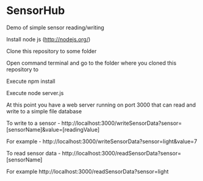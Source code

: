 SensorHub
=========

Demo of simple sensor reading/writing

Install node js (http://nodejs.org/)

Clone this repository to some folder

Open command terminal and go to the folder where you cloned this repository to

Execute npm install

Execute node server.js


At this point you have a web server running on port 3000 that can read and write to a simple file database


To write to a sensor - http://localhost:3000/writeSensorData?sensor=[sensorName]&value=[readingValue]

For example - http://localhost:3000/writeSensorData?sensor=light&value=7


To read sensor data - http://localhost:3000/readSensorData?sensor=[sensorName]

For example http://localhost:3000/readSensorData?sensor=light
